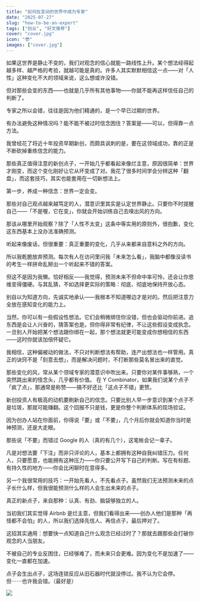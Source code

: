 ```yaml
---
title: "如何在变动的世界中成为专家"
date: "2025-07-27"
slug: "how-to-be-an-expert"
tags: ["创业", "好文推荐"]
cover: "cover.jpg"
icon: "😎"
images: ["cover.jpg"]
---
```

如果这世界是静止不变的，我们对观念的信心就能一路线性上升。某个想法经得起越多样、越严格的考验，就越可能是真的。许多人其实默默相信这一点——对「人性」这种变化不大的领域来说，这么想或许没错。



但对那些会变的东西——也就是几乎所有其他事物——你就不能再这样信任自己的判断了。



专家之所以会错，往往是因为他们精通的，是一个早已过期的世界。



有办法避免这种情况吗？能不能不被过时信念困住？答案是——可以，但得靠一点方法。



我曾经花了将近十年投资早期新创，而颇具讽刺的是，要在这领域成功，靠的正是不断砍掉重练信念的能力。



那些真正值得注意的新创点子，一开始几乎都看起来像烂主意，原因很简单：世界才刚变，而这个变化刚好让它从坏变成了对。我花了很多时间学会分辨这种「翻盘」，而这套技巧，其实也能套用在一切新想法上。



第一步，养成一种信念：世界一定会变。



那些对自己观点越来越笃定的人，潜意识里其实是认定世界静止。只要你不时提醒自己——「不是喔，它在变」，你就会开始训练自己去嗅出风的方向。



那该从哪里开始观察？除了「人性不太变」这条中等实用的原则外，很抱歉，变化这东西基本上没办法准确预测。



听起来像废话，但很重要：真正重要的变化，几乎从来都来自意料之外的方向。



所以我乾脆放弃预测。每次有人在访问里问我「未来怎么看」，我脑中都像没读书的考生一样拼命乱掰出一个听起来不错的答案。



但这不是因为我懒。恰好相反——我觉得，预测未来不但命中率可怜，还会让你思维变得僵硬。与其乱猜，不如选择更实际的策略：彻底、彻底地保持开放心态。



别自以为知道方向，先诚实地承认——我根本不知道哪边才是对的。然后把注意力全放在感知变化的能力上。



当然，你可以有一些假设性想法。它们会稍微绑住你没错，但也会驱动你前进。追东西是会让人兴奋的，猜答案也是。但你得非常有纪律，不让这些假设变成执念。
一旦别人开始把某个想法跟你绑在一起，那个想法就更可能变成你想相信的东西——这时你就该加倍怀疑它。



我相信，这种偏被动的做法，不只对判断想法有帮助，连产出想法也一样管用。真正的诀窍不是「刻意去想」，而是解决问题时，不打断那些莫名冒出来的直觉。



那些变化的风，常从某个领域专家的潜意识中吹出来。只要你对某件事够熟，一个突然跳出来的怪念头，几乎都有价值。
在 Y Combinator，如果我们说某个点子「疯了点」，那通常是称赞——搞不好还比「这点子不错」更赞。



新创投资人有极高的动机要刷新自己的信念。只要比别人早一步意识到某个点子不是垃圾，那就可能赚翻。这个回报不只是钱，更是你整个判断体系的现场验证。



因为创办人站在你面前，你得说「要」或「不要」，几个月后你就会知道你当时是神预测，还是大走眼。



那些说「不要」而错过 Google 的人（真的有几个），这笔帐会记一辈子。



凡是对想法要「下注」而非只评论的人，基本上都拥有这种自我纠错压力。任何人，只要愿意，也能拥有这种压力——你只要公开写下自己的判断。写在有标题、有持久性的地方——你会比闲聊时在意得多。



另一个我很常用的技巧：一开始先看人，不先看点子。虽然我们无法预测未来的点子长什么样，但我很能预测什么样的人会生出未来的点子。



真正的新点子，来自那种：认真、有劲、脑袋够独立的人。



当初我们其实觉得 Airbnb 是烂主意，但我们看得出来——创办人他们是那种「再怪都不会怕」的人，所以我们选择先信人、再信点子，最后押对了。



这招其实通用：想要快一点知道自己什么观念已经过时了？那就去跟那些会打破你观念的人当朋友。



不被自己的专业反困住，已经够难了，而未来只会更难。因为变化不是加速了——变化一直都在加速。



点子会生出点子，这场连锁反应从旧石器时代就没停过。我不认为它会停。
但⋯⋯也许我会错。（最好是）




![](https://prod-files-secure.s3.us-west-2.amazonaws.com/112d0858-5090-4d34-a606-b75eb8d65fd2/46476355-9cf3-4e99-9b7a-3531bc426380/1000202064.png?X-Amz-Algorithm=AWS4-HMAC-SHA256&X-Amz-Content-Sha256=UNSIGNED-PAYLOAD&X-Amz-Credential=ASIAZI2LB466SQ2ZJSR5%2F20250911%2Fus-west-2%2Fs3%2Faws4_request&X-Amz-Date=20250911T224317Z&X-Amz-Expires=3600&X-Amz-Security-Token=IQoJb3JpZ2luX2VjEKb%2F%2F%2F%2F%2F%2F%2F%2F%2F%2FwEaCXVzLXdlc3QtMiJHMEUCIFqbl%2B0UC7Xsz5oujny6nAbn3z0JRzdMiVpsZH1A79OrAiEAjNvbO9C91S48hAy7z8VYR7FkZTq4P9Z5mBgglbeH5aEq%2FwMIHxAAGgw2Mzc0MjMxODM4MDUiDCixXbLcSEHf3KgiTSrcA3%2FlqmwcXcMR8Z19lDnRiBMIsQfcsgLKD9K6sR2xTQ2uRZ9OxsnxtboGTJu71JYZLuKDVp%2BfT3RWEryDHmZsoJkOluaurkYC%2F3N3OWFtfrleaG6zVIssnSk29yqsvR6%2BdwJdZviFFuJfIugCD5r%2BSwdc8%2FOHVLOzvDVnpuV8ZmlyRRW0WyRulmM5j0G4njHRilzsQ6kRMtHVcQcTGTK2E4yaYUGVPYiiDWeWBPnHhLV1W0C8ZqM5dGDsydRk3TJqHZzNSWA4k174wDd4P6%2BOIs5o5looufRY7zToruN534XACyCnceN2l9RnxwaubAQoVs7iaN1%2FmobZ59loWyfpAR2y%2Fpc0BbZlBhT07j4zDn%2FeggyPCaWSfTciuzZsdbdojopgqPAm%2Fd8Qzjz3OL31kk6fsqvvOOQN1Avg08%2F5geHieGmmb6Q7WK%2B1KZ2D52k9q7H2l%2BmhkJtPXOWq93nFFrJ5CEkrVoEBJCLVMzGDflPxU1bVYumzQ38x1pPk5gV0RJrcAFyJEi0e4mbapE28Mi63anJ0n7V%2BZO8Fu4UdUaL5Tqc6GFvFL7pi93iwEY4TiH%2BmatkjP3qwuD8XTCIVrMGgpR%2Fi7yUWEpC%2FT5Bs3Ff0HJRuUA95JnA7KRYTMJOFjcYGOqUB2ncqsJ3sbGlk6uW5eolQGqo6jGl62%2FuVwqcEs5Lbn8CXGnyfqAZUYhkb3VQgikA7Cz1eaEylYn8KWLtRSU2USLHIzlYBdnEMIRyVVeatsxqyf4owDrs1T5vjLgLvhCgGOporuIUDqLWEfo%2BODAyJWs8aFpBs411oBfDaAhziSsswR7grGS52avUQBkkTVppvBphR8D7R08%2BNNDJO8APgE893M7%2Fe&X-Amz-Signature=5e439655c4b66f40c90eb759225e1626beebad4b088bdf6fddb5ae1f1f6af379&X-Amz-SignedHeaders=host&x-amz-checksum-mode=ENABLED&x-id=GetObject)

